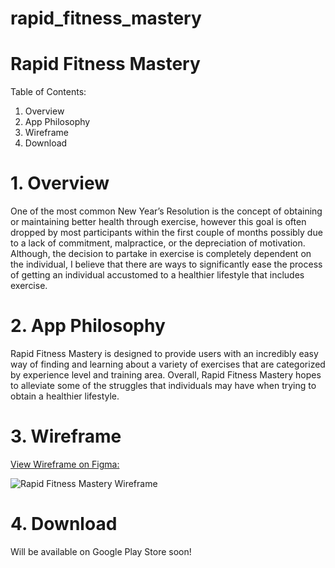 # rapid_fitness_mastery
# Rapid Fitness Mastery

Table of Contents:
1. Overview
2. App Philosophy
3. Wireframe
4. Download

# 1. Overview
One of the most common New Year’s Resolution is the concept of obtaining or maintaining
better health through exercise, however this goal is often dropped by most participants within the first
couple of months possibly due to a lack of commitment, malpractice, or the depreciation of motivation.
Although, the decision to partake in exercise is completely dependent on the individual, I believe that
there are ways to significantly ease the process of getting an individual accustomed to a healthier
lifestyle that includes exercise.

# 2. App Philosophy
Rapid Fitness Mastery is designed to provide users with an incredibly easy way of finding and learning about 
a variety of exercises that are categorized by experience level and training area. Overall, Rapid Fitness Mastery hopes to alleviate some of the struggles that individuals may have when trying to obtain a healthier lifestyle.

# 3. Wireframe
[View Wireframe on Figma:](https://www.figma.com/file/wXnVb6RYangqo0I2oeFkij/Rapid-Fitness-Mastery)

![Rapid Fitness Mastery Wireframe](https://user-images.githubusercontent.com/89217847/165011910-a5727344-f846-46f8-8ae8-41260ed88d3c.png)

# 4. Download
Will be available on Google Play Store soon!

                           
